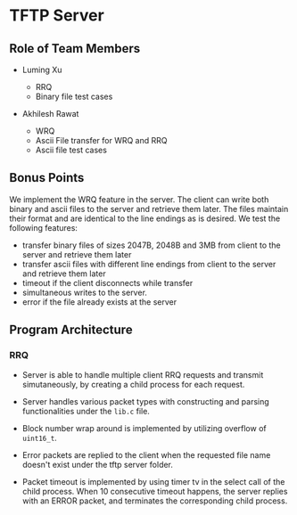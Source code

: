 # TFTP Server

## Role of Team Members

* Luming Xu
  - RRQ
  - Binary file test cases

* Akhilesh Rawat
  - WRQ
  - Ascii File transfer for WRQ and RRQ
  - Ascii file test cases

## Bonus Points

We implement the WRQ feature in the server. The client can write both binary and ascii files to the server and retrieve them later. The files maintain their format and are identical to the line endings as is desired. We test the following features:
  - transfer binary files of sizes 2047B, 2048B and 3MB from client to the server and retrieve them later
  - transfer ascii files with different line endings from client to the server and retrieve them later
  - timeout if the client disconnects while transfer
  - simultaneous writes to the server.
  - error if the file already exists at the server

## Program Architecture

### RRQ

* Server is able to handle multiple client RRQ requests and transmit simutaneously, by creating a child process for each request.

* Server handles various packet types with constructing and parsing functionalities under the `lib.c` file.

* Block number wrap around is implemented by utilizing overflow of `uint16_t`.

* Error packets are replied to the client when the requested file name doesn't exist under the tftp server folder.

* Packet timeout is implemented by using timer tv in the select call of the child process.  When 10 consecutive timeout happens, the server replies with an ERROR packet, and terminates the corresponding child process.  
